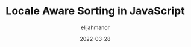 ---
author: elijahmanor
date: 2022-03-28
permalink: false
tags:
  - javascript
  - sorting
  - localization
  - internationalization
target_url: https://elijahmanor.com/byte/js-locale-sort
title: Locale Aware Sorting in JavaScript
---